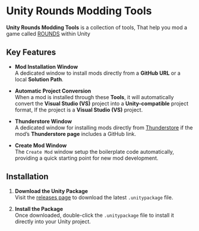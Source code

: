 # Unity Rounds Modding Tools

**Unity Rounds Modding Tools** is a collection of tools, That help you mod a game called [ROUNDS](https://store.steampowered.com/app/1557740/ROUNDS/) within Unity
## Key Features

- **Mod Installation Window**  
  A dedicated window to install mods directly from a **GitHub URL** or a local **Solution Path**.

- **Automatic Project Conversion**  
  When a mod is installed through these **Tools**, it will automatically convert the **Visual Studio (VS)** project into a **Unity-compatible** project format, If the project is a **Visual Studio (VS)** project.

- **Thunderstore Window**  
  A dedicated window for installing mods directly from [Thunderstore](https://thunderstore.io/c/rounds/) if the mod’s **Thunderstore page** includes a GitHub link.
  
- **Create Mod Window**  
  The `Create Mod` window setup the boilerplate code automatically, providing a quick starting point for new mod development.
  
## Installation

1. **Download the Unity Package**  
   Visit the [releases page](https://github.com/AALUND13/UnityRoundsModdingTools/releases) to download the latest `.unitypackage` file.

2. **Install the Package**  
   Once downloaded, double-click the `.unitypackage` file to install it directly into your Unity project. 
